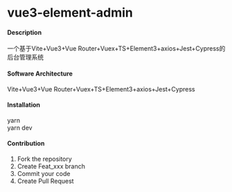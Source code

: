 # vue3-element-admin

#### Description
一个基于Vite+Vue3+Vue Router+Vuex+TS+Element3+axios+Jest+Cypress的后台管理系统

#### Software Architecture
Vite+Vue3+Vue Router+Vuex+TS+Element3+axios+Jest+Cypress

#### Installation

yarn  
yarn dev

#### Contribution

1.  Fork the repository
2.  Create Feat_xxx branch
3.  Commit your code
4.  Create Pull Request

